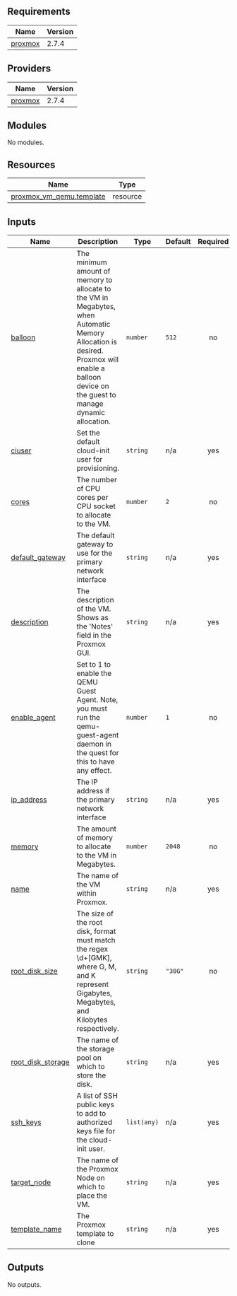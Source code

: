 <!-- BEGINNING OF PRE-COMMIT-TERRAFORM DOCS HOOK -->
## Requirements

| Name | Version |
|------|---------|
| <a name="requirement_proxmox"></a> [proxmox](#requirement\_proxmox) | 2.7.4 |

## Providers

| Name | Version |
|------|---------|
| <a name="provider_proxmox"></a> [proxmox](#provider\_proxmox) | 2.7.4 |

## Modules

No modules.

## Resources

| Name | Type |
|------|------|
| [proxmox_vm_qemu.template](https://registry.terraform.io/providers/telmate/proxmox/2.7.4/docs/resources/vm_qemu) | resource |

## Inputs

| Name | Description | Type | Default | Required |
|------|-------------|------|---------|:--------:|
| <a name="input_balloon"></a> [balloon](#input\_balloon) | The minimum amount of memory to allocate to the VM in Megabytes, when Automatic Memory Allocation is desired. Proxmox will enable a balloon device on the guest to manage dynamic allocation. | `number` | `512` | no |
| <a name="input_ciuser"></a> [ciuser](#input\_ciuser) | Set the default cloud-init user for provisioning. | `string` | n/a | yes |
| <a name="input_cores"></a> [cores](#input\_cores) | The number of CPU cores per CPU socket to allocate to the VM. | `number` | `2` | no |
| <a name="input_default_gateway"></a> [default\_gateway](#input\_default\_gateway) | The default gateway to use for the primary network interface | `string` | n/a | yes |
| <a name="input_description"></a> [description](#input\_description) | The description of the VM. Shows as the 'Notes' field in the Proxmox GUI. | `string` | n/a | yes |
| <a name="input_enable_agent"></a> [enable\_agent](#input\_enable\_agent) | Set to 1 to enable the QEMU Guest Agent. Note, you must run the qemu-guest-agent daemon in the quest for this to have any effect. | `number` | `1` | no |
| <a name="input_ip_address"></a> [ip\_address](#input\_ip\_address) | The IP address if the primary network interface | `string` | n/a | yes |
| <a name="input_memory"></a> [memory](#input\_memory) | The amount of memory to allocate to the VM in Megabytes. | `number` | `2048` | no |
| <a name="input_name"></a> [name](#input\_name) | The name of the VM within Proxmox. | `string` | n/a | yes |
| <a name="input_root_disk_size"></a> [root\_disk\_size](#input\_root\_disk\_size) | The size of the root disk, format must match the regex \d+[GMK], where G, M, and K represent Gigabytes, Megabytes, and Kilobytes respectively. | `string` | `"30G"` | no |
| <a name="input_root_disk_storage"></a> [root\_disk\_storage](#input\_root\_disk\_storage) | The name of the storage pool on which to store the disk. | `string` | n/a | yes |
| <a name="input_ssh_keys"></a> [ssh\_keys](#input\_ssh\_keys) | A list of SSH public keys to add to authorized keys file for the cloud-init user. | `list(any)` | n/a | yes |
| <a name="input_target_node"></a> [target\_node](#input\_target\_node) | The name of the Proxmox Node on which to place the VM. | `string` | n/a | yes |
| <a name="input_template_name"></a> [template\_name](#input\_template\_name) | The Proxmox template to clone | `string` | n/a | yes |

## Outputs

No outputs.
<!-- END OF PRE-COMMIT-TERRAFORM DOCS HOOK -->
